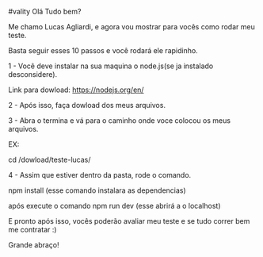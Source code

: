 #vality
Olá Tudo bem?

Me chamo Lucas Agliardi, e agora vou mostrar para vocês como rodar meu teste.

Basta seguir esses 10 passos e você rodará ele rapidinho.

1 - Você deve instalar na sua maquina o node.js(se ja instalado desconsidere).

Link para dowload: https://nodejs.org/en/

2 - Após isso, faça dowload dos meus arquivos.

3 - Abra o termina e vá para o caminho onde voce colocou os meus arquivos.

EX:

cd /dowload/teste-lucas/

4 - Assim que estiver dentro da pasta, rode o comando.

npm install (esse comando instalara as dependencias)

após execute o comando
npm run dev (esse abrirá a o localhost)

E pronto após isso, vocês poderão avaliar meu teste e se tudo correr bem me contratar :)

Grande abraço!
